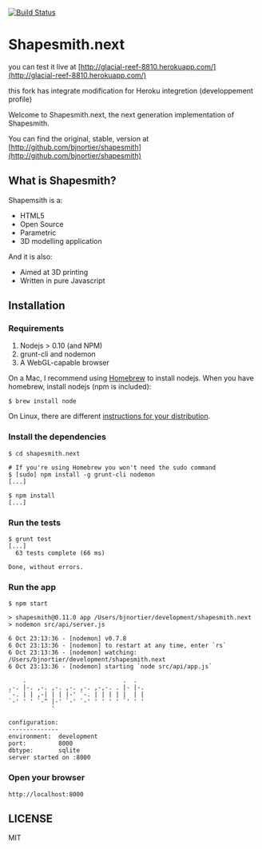 [![Build Status](https://travis-ci.org/bjnortier/shapesmith.next.png?branch=master)](https://travis-ci.org/bjnortier/shapesmith.next)

# Shapesmith.next

you can test it live at [http://glacial-reef-8810.herokuapp.com/](http://glacial-reef-8810.herokuapp.com/)

this fork has integrate modification for Heroku integretion (developpement profile)

Welcome to Shapesmith.next, the next generation implementation of Shapesmith. 

You can find the original, stable, version at [http://github.com/bjnortier/shapesmith](http://github.com/bjnortier/shapesmith)

## What is Shapesmith?

Shapemsith is a:
 
 * HTML5
 * Open Source
 * Parametric
 * 3D modelling application

And it is also:

 * Aimed at 3D printing
 * Written in pure Javascript 

## Installation

### Requirements

1. Nodejs > 0.10 (and NPM)
1. grunt-cli and nodemon
1. A WebGL-capable browser

On a Mac, I recommend using [Homebrew](http://mxcl.github.com/homebrew/) to install nodejs. When you have homebrew, install nodejs (npm is included):
     
    $ brew install node

On Linux, there are different [instructions for your distribution](https://github.com/joyent/node/wiki/Installing-Node.js-via-package-manager#ubuntu-mint).
 

### Install the dependencies

    $ cd shapesmith.next

    # If you're using Homebrew you won't need the sudo command
    $ [sudo] npm install -g grunt-cli nodemon
    [...]
    
    $ npm install
    [...]
    
### Run the tests 

    $ grunt test
    [...]
      63 tests complete (66 ms)
   
    Done, without errors.

### Run the app

    $ npm start
    
    > shapesmith@0.11.0 app /Users/bjnortier/development/shapesmith.next
    > nodemon src/api/server.js
    
    6 Oct 23:13:36 - [nodemon] v0.7.8
    6 Oct 23:13:36 - [nodemon] to restart at any time, enter `rs`
    6 Oct 23:13:36 - [nodemon] watching: /Users/bjnortier/development/shapesmith.next
    6 Oct 23:13:36 - [nodemon] starting `node src/api/app.js`
    
        .                           .  .   
    ,-. |-. ,-. ,-. ,-. ,-. ,-,-. . |- |-. 
    `-. | | ,-| | | |-' `-. | | | | |  | | 
    `-' ' ' `-^ |-' `-' `-' ' ' ' ' `' ' ' 
                '                          
    
    configuration:
    --------------
    environment:  development
    port:         8000
    dbtype:       sqlite
    server started on :8000

### Open your browser

    http://localhost:8000
    
## LICENSE

MIT







